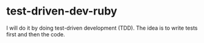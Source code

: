 # test-driven-dev-ruby
I will do it by doing test-driven development (TDD). The idea is to write tests first and then the code. 
